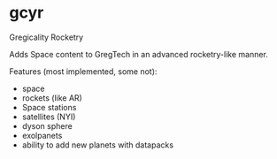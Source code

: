 # gcyr
Gregicality Rocketry

Adds Space content to GregTech in an advanced rocketry-like manner.

Features (most implemented, some not):
- space
- rockets (like AR)
- Space stations
- satellites (NYI)
- dyson sphere
- exolpanets
- ability to add new planets with datapacks